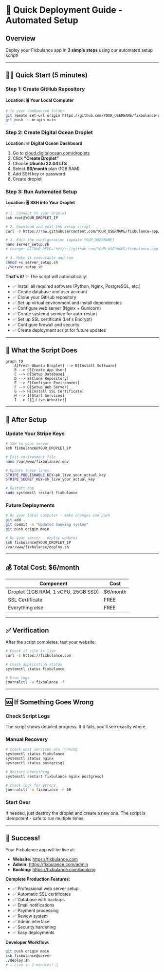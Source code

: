 # 🚀 Quick Deployment Guide - Automated Setup

## Overview
Deploy your Fixbulance app in **3 simple steps** using our automated setup script!

---

## 🏃‍♂️ Quick Start (5 minutes)

### **Step 1: Create GitHub Repository**
**Location:** 🖥️ **Your Local Computer**
```bash
# In your VanReduced folder
git remote set-url origin https://github.com/YOUR_USERNAME/fixbulance-app.git
git push -u origin main
```

### **Step 2: Create Digital Ocean Droplet**
**Location:** 🌐 **Digital Ocean Dashboard**
1. Go to [cloud.digitalocean.com/droplets](https://cloud.digitalocean.com/droplets)
2. Click **"Create Droplet"**
3. Choose **Ubuntu 22.04 LTS**
4. Select **$6/month** plan (1GB RAM)
5. Add SSH key or password
6. Create droplet

### **Step 3: Run Automated Setup**
**Location:** 🖥️ **SSH into Your Droplet**

```bash
# 1. Connect to your droplet
ssh root@YOUR_DROPLET_IP

# 2. Download and edit the setup script
curl -O https://raw.githubusercontent.com/YOUR_USERNAME/fixbulance-app/main/server_setup.sh

# 3. Edit the configuration (update YOUR_USERNAME)
nano server_setup.sh
# Change: GITHUB_REPO="https://github.com/YOUR_USERNAME/fixbulance-app.git"

# 4. Make it executable and run
chmod +x server_setup.sh
./server_setup.sh
```

**That's it!** ✨ The script will automatically:
- ✅ Install all required software (Python, Nginx, PostgreSQL, etc.)
- ✅ Create database and user account
- ✅ Clone your GitHub repository
- ✅ Set up virtual environment and install dependencies
- ✅ Configure web server (Nginx + Gunicorn)
- ✅ Create systemd service for auto-restart
- ✅ Set up SSL certificate (Let's Encrypt)
- ✅ Configure firewall and security
- ✅ Create deployment script for future updates

---

## 🎯 What the Script Does

```mermaid
graph TD
    A[Fresh Ubuntu Droplet] --> B[Install Software]
    B --> C[Create App User]
    C --> D[Setup Database]
    D --> E[Clone Repository]
    E --> F[Configure Environment]
    F --> G[Setup Web Server]
    G --> H[Install SSL Certificate]
    H --> I[Start Services]
    I --> J[🎉 Live Website!]
```

---

## 🔧 After Setup

### **Update Your Stripe Keys**
```bash
# SSH to your server
ssh fixbulance@YOUR_DROPLET_IP

# Edit environment file
nano /var/www/fixbulance/.env

# Update these lines:
STRIPE_PUBLISHABLE_KEY=pk_live_your_actual_key
STRIPE_SECRET_KEY=sk_live_your_actual_key

# Restart app
sudo systemctl restart fixbulance
```

### **Future Deployments**
```bash
# On your local computer - make changes and push
git add .
git commit -m "Updated booking system"
git push origin main

# On your server - deploy updates
ssh fixbulance@YOUR_DROPLET_IP
/var/www/fixbulance/deploy.sh
```

---

## 💰 Total Cost: $6/month

| Component | Cost |
|-----------|------|
| Droplet (1GB RAM, 1 vCPU, 25GB SSD) | $6/month |
| SSL Certificate | FREE |
| Everything else | FREE |

---

## ✅ Verification

After the script completes, test your website:
```bash
# Check if site is live
curl -I https://fixbulance.com

# Check application status
systemctl status fixbulance

# View logs
journalctl -u fixbulance -f
```

---

## 🆘 If Something Goes Wrong

### **Check Script Logs**
The script shows detailed progress. If it fails, you'll see exactly where.

### **Manual Recovery**
```bash
# Check what services are running
systemctl status fixbulance
systemctl status nginx
systemctl status postgresql

# Restart everything
systemctl restart fixbulance nginx postgresql

# Check logs for errors
journalctl -u fixbulance -n 50
```

### **Start Over**
If needed, just destroy the droplet and create a new one. The script is idempotent - safe to run multiple times.

---

## 🎉 Success!

Your Fixbulance app will be live at:
- **Website:** https://fixbulance.com
- **Admin:** https://fixbulance.com/admin
- **Booking:** https://fixbulance.com/booking

**Complete Production Features:**
- ✅ Professional web server setup
- ✅ Automatic SSL certificates
- ✅ Database with backups
- ✅ Email notifications
- ✅ Payment processing
- ✅ Review system
- ✅ Admin interface
- ✅ Security hardening
- ✅ Easy deployments

**Developer Workflow:**
```bash
git push origin main
ssh fixbulance@server
./deploy.sh
# → Live in 2 minutes! 🚀
``` 